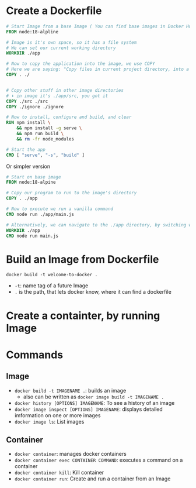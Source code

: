 # Create a Dockerfile
```Dockerfile
# Start Image from a base Image ( You can find base images in Docker Hub)
FROM node:18-alpline

# Image is it's own space, so it has a file system
# We can set our current working directory
WORKDIR ./app

# Now to copy the application into the image, we use COPY
# Here we are saying: "Copy files in current project directory, into a certain directory in that image
COPY . ./


# Copy other stuff in other image directories
# ⬇️ in image it's ./app/src, you got it
COPY ./src ./src 
COPY ./ignore ./ignore

# Now to install, configure and build, and clear
RUN npm install \
    && npm install -g serve \
    && npm run build \
    && rm -fr node_modules

# Start the app
CMD [ "serve", "-s", "build" ]

```

Or simpler version

```Dockerfile
# Start on base image
FROM node:18-alpine

# Copy our program to run to the image's directory
COPY . ./app

# Now to execute we run a vanilla command
CMD node run ./app/main.js

# Alternatively, we can navigate to the ./app directory, by switching working directory (like cd (current working directory)
WORKDIR ./app
CMD node run main.js
```

# Build an Image from Dockerfile
`docker build -t welcome-to-docker .`
- `-t`: name tag of a future Image
- `.` is the path, that lets docker know, where it can find a dockerfile

# Create a containter, by running Image





# Commands
## Image
- `docker build -t IMAGENAME .`: builds an image
  - also can be written as `docker image build -t IMAGENAME .`
- `docker history [OPTIONS] IMAGENAME`: To see a history of an image
- `docker image inspect [OPTIONS] IMAGENAME`: displays detailed imformation on one or more images
- `docker image ls`: List images
## Container
- `docker container`: manages docker containers
- `docker container exec CONTAINER COMMAND`: executes a command on a container
- `docker container kill`: Kill container
- `docker container run`: Create and run a container from an Image
